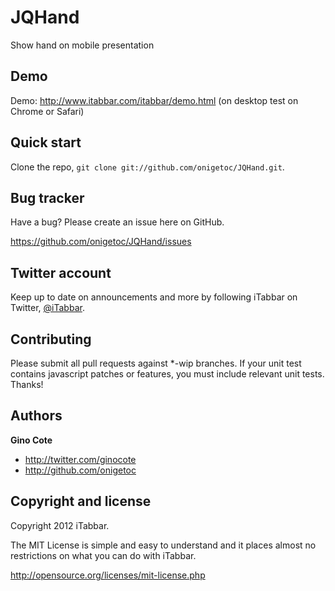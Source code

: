 JQHand
======

Show hand on mobile presentation

Demo
-----------
Demo: http://www.itabbar.com/itabbar/demo.html (on desktop test on Chrome or Safari)

Quick start
-----------

Clone the repo, `git clone git://github.com/onigetoc/JQHand.git`.


Bug tracker
-----------

Have a bug? Please create an issue here on GitHub.

https://github.com/onigetoc/JQHand/issues



Twitter account
---------------

Keep up to date on announcements and more by following iTabbar on Twitter, [@iTabbar](http://twitter.com/itabbar).



Contributing
------------

Please submit all pull requests against *-wip branches. If your unit test contains javascript patches or features, you must include relevant unit tests. Thanks!



Authors
-------

**Gino Cote**

+ http://twitter.com/ginocote
+ http://github.com/onigetoc


Copyright and license
---------------------

Copyright 2012 iTabbar.

The MIT License is simple and easy to understand and it places almost no restrictions on what you can do with iTabbar.

  http://opensource.org/licenses/mit-license.php
